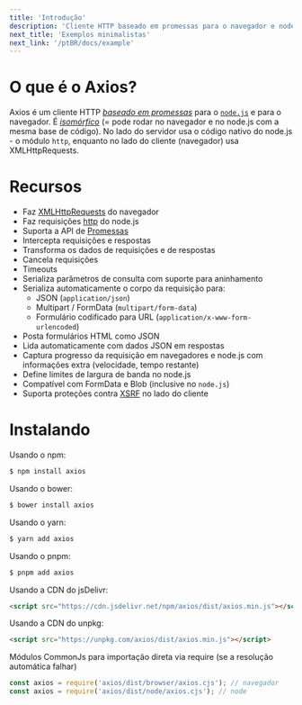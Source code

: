 ```yaml
---
title: 'Introdução'
description: 'Cliente HTTP baseado em promessas para o navegador e node.js'
next_title: 'Exemplos minimalistas'
next_link: '/ptBR/docs/example'
---
```


# O que é o Axios?
Axios é um cliente HTTP *[baseado em promessas](https://javascript.info/promise-basics)* para o [`node.js`](https://nodejs.org) e para o navegador. É *[isomórfico](https://www.lullabot.com/articles/what-is-an-isomorphic-application)*  (= pode rodar no navegador e no node.js com a mesma base de código). No lado do servidor usa o código nativo do node.js - o módulo `http`, enquanto no lado do cliente (navegador) usa XMLHttpRequests.

# Recursos

- Faz [XMLHttpRequests](https://developer.mozilla.org/en-US/docs/Web/API/XMLHttpRequest) do navegador
- Faz requisições [http](http://nodejs.org/api/http.html) do node.js
- Suporta a API de [Promessas](https://developer.mozilla.org/en-US/docs/Web/JavaScript/Reference/Global_Objects/Promise) 
- Intercepta requisições e respostas
- Transforma os dados de requisições e de respostas
- Cancela requisições
- Timeouts
- Serializa parâmetros de consulta com suporte para aninhamento
- Serializa automaticamente o corpo da requisição para:
    - JSON (`application/json`)
    - Multipart / FormData (`multipart/form-data`)
    - Formulário codificado para URL (`application/x-www-form-urlencoded`)
- Posta formulários HTML como JSON
- Lida automaticamente com dados JSON em respostas
- Captura progresso da requisição em navegadores e node.js com informações extra (velocidade, tempo restante)
- Define limites de largura de banda no node.js
- Compatível com FormData e Blob (inclusive no `node.js`)
- Suporta proteções contra [XSRF](http://en.wikipedia.org/wiki/Cross-site_request_forgery) no lado do cliente

# Instalando

Usando o npm:

```bash
$ npm install axios
```

Usando o bower:

```bash
$ bower install axios
```

Usando o yarn:

```bash
$ yarn add axios
```

Usando o pnpm:

```bash
$ pnpm add axios
```

Usando a CDN do jsDelivr:

```html
<script src="https://cdn.jsdelivr.net/npm/axios/dist/axios.min.js"></script>
```

Usando a CDN do unpkg:

```html
<script src="https://unpkg.com/axios/dist/axios.min.js"></script>
```

Módulos CommonJs para importação direta via require (se a resolução automática falhar)

```js
const axios = require('axios/dist/browser/axios.cjs'); // navegador
const axios = require('axios/dist/node/axios.cjs'); // node
```
